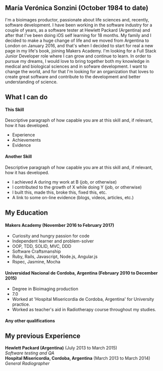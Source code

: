 ## María Verónica Sonzini (October 1984 to date)

I'm a bioimages productor, passionate about life sciences and, recently, software development. I have been working in the software industry for a couple of years, as a software tester at Hewlett Packard (Argentina) and after that I've been doing iOS self learning for 18 months. My family and I decided to make a huge change of life and we moved from Argentina to London on January 2016, and that's when I decided to start for real a new page in my life's book, joining Makers Academy. 
I'm looking for a Full Stack Junior Developer role where I can grow and continue to learn. In order to pursue my dreams, I would love to bring together both my knowledge in medical and biological sciences and in sofware development. I want to change the world, and for that I'm looking for an organization that loves to create great software and contribute to the development and better understanding of science.

## What I can do

#### This Skill

Descriptive paragraph of how capable you are at this skill and, if relevant, how it has developed.

- Experience
- Achievements
- Evidence

#### Another Skill

Descriptive paragraph of how capable you are at this skill and, if relevant, how it has developed.

- I achieved A during my work at B (job, or otherwise)
- I contributed to the growth of X while doing Y (job, or otherwise)
- I built this, made this, broke this, fixed this, etc.
- A link to some on-line evidence (blogs, videos, articles, etc.)

## My Education

#### Makers Academy (November 2016 to February 2017)

- Curiosity and hungry passion for code
- Independent learner and problem-solver
- OOP, TDD, SOLID, MVC, DDD
- Software Craftsmanship
- Ruby, Rails, Javascript, Node.js, Angular.js
- Rspec, Jasmine, Mocha

#### Universidad Nacional de Cordoba, Argentina (February 2010 to December 2015)

- Degree in Bioimaging production
- 7.0
- Worked at 'Hospital Misericordia de Cordoba, Argentina' for University practice. 
- Worked as teacher's aid in Radiotherapy course throughout my studies. 

#### Any other qualifications

## My previous Experience

**Hewlett Packard (Argentina)** (July 2013 to March 2015)    
*Software testing and QA*  
**Hospital Misericordia, Cordoba, Argentina** (March 2013 to March 2014)   
*General Radiographer*  
